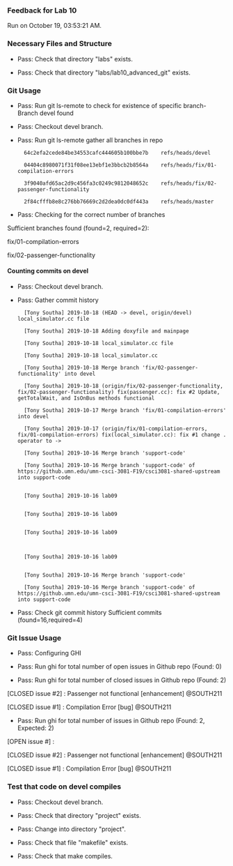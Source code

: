 ### Feedback for Lab 10

Run on October 19, 03:53:21 AM.


### Necessary Files and Structure

+ Pass: Check that directory "labs" exists.

+ Pass: Check that directory "labs/lab10_advanced_git" exists.


### Git Usage

+ Pass: Run git ls-remote to check for existence of specific branch- Branch devel found

+ Pass: Checkout devel branch.



+ Pass: Run git ls-remote gather all branches in repo

		64c2efa2cede84be34553cafc444605b100bbe7b	refs/heads/devel

		04404c8980071f31f08ee13ebf1e3bbcb2b8564a	refs/heads/fix/01-compilation-errors

		3f9040afd65ac2d9c456fa3c0249c9812048652c	refs/heads/fix/02-passenger-functionality

		2f84cfffb8e8c276bb76669c2d2dea0dc0df443a	refs/heads/master



+ Pass: Checking for the correct number of branches

Sufficient branches found (found=2, required=2):

fix/01-compilation-errors

fix/02-passenger-functionality


#### Counting commits on devel

+ Pass: Checkout devel branch.



+ Pass: Gather commit history

		[Tony Southa] 2019-10-18 (HEAD -> devel, origin/devel) local_simulator.cc file 

		[Tony Southa] 2019-10-18 Adding doxyfile and mainpage 

		[Tony Southa] 2019-10-18 local_simulator.cc file 

		[Tony Southa] 2019-10-18 local_simulator.cc 

		[Tony Southa] 2019-10-18 Merge branch 'fix/02-passenger-functionality' into devel 

		[Tony Southa] 2019-10-18 (origin/fix/02-passenger-functionality, fix/02-passenger-functionality) fix(passenger.cc): fix #2 Update, getTotalWait, and IsOnBus methods functional 

		[Tony Southa] 2019-10-17 Merge branch 'fix/01-compilation-errors' into devel 

		[Tony Southa] 2019-10-17 (origin/fix/01-compilation-errors, fix/01-compilation-errors) fix(local_simulator.cc): fix #1 change . operator to -> 

		[Tony Southa] 2019-10-16 Merge branch 'support-code' 

		[Tony Southa] 2019-10-16 Merge branch 'support-code' of https://github.umn.edu/umn-csci-3081-F19/csci3081-shared-upstream into support-code 


		[Tony Southa] 2019-10-16 lab09 


		[Tony Southa] 2019-10-16 lab09 


		[Tony Southa] 2019-10-16 lab09 



		[Tony Southa] 2019-10-16 lab09 


		[Tony Southa] 2019-10-16 Merge branch 'support-code' 

		[Tony Southa] 2019-10-16 Merge branch 'support-code' of https://github.umn.edu/umn-csci-3081-F19/csci3081-shared-upstream into support-code 






















+ Pass: Check git commit history
Sufficient commits (found=16,required=4)


### Git Issue Usage

+ Pass: Configuring GHI

+ Pass: Run ghi for total number of open issues in Github repo (Found: 0)

+ Pass: Run ghi for total number of closed issues in Github repo (Found: 2)

[CLOSED issue #2] :  Passenger not functional [enhancement] @SOUTH211

[CLOSED issue #1] :  Compilation Error [bug] @SOUTH211





+ Pass: Run ghi for total number of issues in Github repo (Found: 2, Expected: 2) 

 [OPEN issue #] : 

[CLOSED issue #2] :  Passenger not functional [enhancement] @SOUTH211

[CLOSED issue #1] :  Compilation Error [bug] @SOUTH211

 




### Test that code on  devel compiles

+ Pass: Checkout devel branch.



+ Pass: Check that directory "project" exists.

+ Pass: Change into directory "project".

+ Pass: Check that file "makefile" exists.

+ Pass: Check that make compiles.



